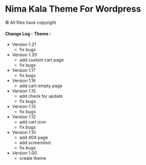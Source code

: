 # Nima Kala Theme For Wordpress
&copy; All files have copyright


#### Change Log - Theme :
 * Version 1.21
   * fix bugs
 * Version 1.20
   * add custom cart page
   * fix bugs
 * Version 1.17
   * fix bugs
 * Version 1.16
   * add cart-empty page
 * Version 1.15 
   * add check for update
   * fix bugs
 * Version 1.13
   * fix bugs
 * Version 1.12
   * add cart icon
   * fix bugs
 * Version 1.10
   * add 404 page
   * add screenshot
   * fix bugs
 * Version 1.00
   * create theme
